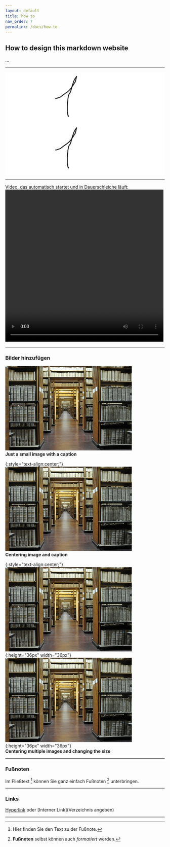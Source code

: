 ```yaml
---
layout: default
title: how to
nav_order: 7
permalink: /docs/how-to
---
```


## How to design this markdown website

...

---

<style type="text/css">

    #slider {
        overflow: hidden;
    }

    #slider figure {
        position: relative;
        width: 500%;
        margin: 0;
        left: 0;
        animation: 20s slider infinite;
    }

    #slider figure img {
        float: left;
        width: 20%;
    }

    @keyframes slider {
        0% {
            left: 0;
        }
        18% {
            left: 0;
        }
        20% {
            left: -100%;
        }
        38% {
            left: -100%;
        }
        40% {
            left: -200%;
        }
        58% {
            left: -200%;
        }
        60% {
            left: -300%;
        }
        78% {
            left: -300%;
        }
        80% {
            left: -400%;
        }
        98% {
            left: -400%;
        }
        100% {
            left: -500%;
        }
    }
</style>
<div id="slider">
        <figure>
            <img src="../assets/images/1.png">
            <img src="../assets/images/2.png">
            <img src="../assets/images/3.png">
            <img src="../assets/images/4.png">
            <img src="../assets/images/5.png">
            <img src="../assets/images/1.png">
        </figure>
    </div>

---

Video, das automatisch startet und in Dauerschleiche läuft:
<video src="../assets/images/time.mp4" type="mp4/video" width="640" height="480" style="max-width:500px;" autoplay="autoplay" loop="loop" controls="controls"></video> 

---

### Bilder hinzufügen

![small-image.jpg](../assets/images/small-image.jpg)
<br>
<b>Just a small image with a caption</b>


{:style="text-align:center;"}
![small-image.jpg](../assets/images/small-image.jpg)
<br>
<b>Centering image and caption</b>


{:style="text-align:center;"}
![small-image.jpg](../assets/images/small-image.jpg){:height="36px" width="36px"}
![small-image.jpg](../assets/images/small-image.jpg){:height="36px" width="36px"}
<br>
<b>Centering multiple images and changing  the size</b>

---

### Fußnoten

Im Fließtext [^1] können Sie ganz einfach Fußnoten [^2] unterbringen.

[^1]: Hier finden Sie den Text zu der Fußnote.
[^2]: **Fußnoten** selbst können auch *formatiert* werden.

---

### Links

[Hyperlink](http://www.kreis-soest.de/familie_soziales/familie/betreuung/kita/kita_karte.php) oder [Interner Link](Verzeichnis angeben)

---
